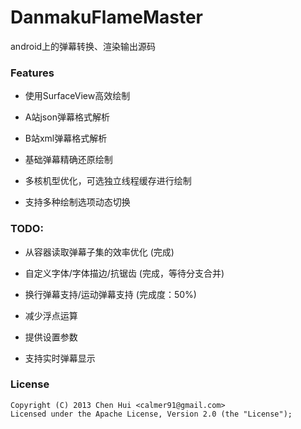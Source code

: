 DanmakuFlameMaster
==================

android上的弹幕转换、渲染输出源码


### Features

- 使用SurfaceView高效绘制

- A站json弹幕格式解析

- B站xml弹幕格式解析

- 基础弹幕精确还原绘制

- 多核机型优化，可选独立线程缓存进行绘制

- 支持多种绘制选项动态切换


### TODO:

- 从容器读取弹幕子集的效率优化 (完成)

- 自定义字体/字体描边/抗锯齿 (完成，等待分支合并)

- 换行弹幕支持/运动弹幕支持 (完成度：50%)

- 减少浮点运算

- 提供设置参数

- 支持实时弹幕显示


### License
    Copyright (C) 2013 Chen Hui <calmer91@gmail.com>
    Licensed under the Apache License, Version 2.0 (the "License");